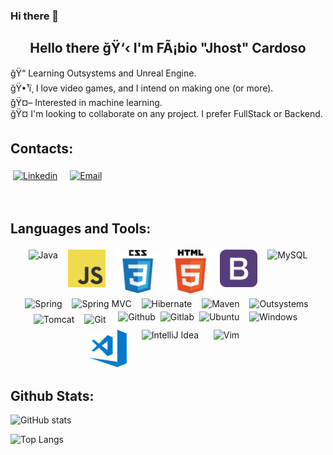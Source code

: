 ### Hi there 👋

<!--
**jhost94/jhost94** is a ✨ _special_ ✨ repository because its `README.md` (this file) appears on your GitHub profile.

Here are some ideas to get you started:

- 🔭 I’m currently working on ...
- 🌱 I’m currently learning ...
- 👯 I’m looking to collaborate on ...
- 🤔 I’m looking for help with ...
- 💬 Ask me about ...
- 📫 How to reach me: ...
- 😄 Pronouns: ...
- ⚡ Fun fact: ...
-->
<h2 align="center">Hello there ğŸ‘‹ I'm FÃ¡bio "Jhost" Cardoso</h2>

ğŸ“ Learning Outsystems and Unreal Engine.<br>
ğŸ•¹ï¸ I love video games, and I intend on making one (or more).<br>
ğŸ¤– Interested in machine learning. <br>
ğŸ¤ I'm looking to collaborate on any project. I prefer FullStack or Backend.<br>

## Contacts:

 <a href="https://www.linkedin.com/in/jhost94/" target="_blank" rel="noopener noreferrer"> <img src="https://image.flaticon.com/icons/png/512/174/174857.png" alt="Linkedin" height="50" style="vertical-align:top; margin:4px;"></a>
 &nbsp;
 <a href="mailto: jhost94@gmail.com" target="_blank" rel="noopener noreferrer"> <img src="https://www.freepnglogos.com/uploads/logo-gmail-png/logo-gmail-png-gmail-icon-download-png-and-vector-1.png" alt="Email" height="50" width="50" style="vertical-align:top; margin:4px;"></a>


<br />

## Languages and Tools:
<p align="center">
  <img src="https://images.vexels.com/media/users/3/166401/isolated/preview/b82aa7ac3f736dd78570dd3fa3fa9e24-java-programming-language-icon-by-vexels.png" alt="Java" height="70" style="vertical-align:top; margin:4px">&nbsp;
  <img src="https://raw.githubusercontent.com/github/explore/80688e429a7d4ef2fca1e82350fe8e3517d3494d/topics/javascript/javascript.png" alt="Javascript" height="60" width="60" style="vertical-align:top; margin:4px">&nbsp; 
  <img src="https://raw.githubusercontent.com/github/explore/80688e429a7d4ef2fca1e82350fe8e3517d3494d/topics/css/css.png" alt="CSS" height="70" style="vertical-align:top; margin:4px">&nbsp;
<img src="https://raw.githubusercontent.com/github/explore/80688e429a7d4ef2fca1e82350fe8e3517d3494d/topics/html/html.png" alt="HTML" height="70" style="vertical-align:top; margin:4px">
  <img src="https://raw.githubusercontent.com/github/explore/80688e429a7d4ef2fca1e82350fe8e3517d3494d/topics/bootstrap/bootstrap.png" alt="Bootstrap" height="60" width="60" style="vertical-align:top; margin:4px">&nbsp;
<img src="https://cdn.app.compendium.com/uploads/user/e7c690e8-6ff9-102a-ac6d-e4aebca50425/ee090372-8a63-44d7-b163-306184b9d293/File/cde43891991f76a5e7df17ac6d373aff/mysql_logo_png_transparent.png" alt="MySQL" height="70" style="vertical-align:top; margin:4px">
 <img src="https://img.icons8.com/color/452/spring-logo.png" alt="Spring" height="70" style="vertical-align:top; margin:4px">&nbsp;
  <img src="https://camo.githubusercontent.com/9c8eef80636ac8a6f3846c326175ff2508a8ec7f907f9a8e11b8e7c7258e8cac/68747470733a2f2f737461636b6a6176612e636f6d2f77702d636f6e74656e742f75706c6f6164732f323031372f31322f737072696e672d6d76632d6c6f676f2e706e67" alt="Spring MVC" height="70" style="vertical-align:top; margin:4px">&nbsp;
 <img src="https://camo.githubusercontent.com/a547a9be8687828a35d15bb1f24de53c1bec7a0808428472c96fedaa776680ec/68747470733a2f2f63646e2e737667706f726e2e636f6d2f6c6f676f732f68696265726e6174652e737667" alt="Hibernate" height="70" style="vertical-align:top; margin:4px">&nbsp;
 <img src="https://camo.githubusercontent.com/7796328320963bd679c3bd819cfb5c6a797ace9fe989741b04a6bb34ba1692fd/68747470733a2f2f63646e2e737667706f726e2e636f6d2f6c6f676f732f6170616368652e737667" alt="Maven" height="60" width="60" style="vertical-align:top; margin:4px">&nbsp;
 <img src="https://cdn.dribbble.com/users/1169868/avatars/normal/e546fafff6f48ae43bdbc25ab2460fcb.png?1475594720" alt="Outsystems" height="60" width="60" style="vertical-align:top; margin:4px">&nbsp;
 <img src="https://upload.wikimedia.org/wikipedia/commons/thumb/7/7b/Tomcat-logo.svg/1280px-Tomcat-logo.svg.png" alt="Tomcat" height="60" style="vertical-align:top; margin:4px">&nbsp;
<img src="https://i.pinimg.com/originals/6b/a5/e8/6ba5e8c2a205b64cbfdf5b25bd9e4c22.png" alt="Git" height="80" width="80" style="vertical-align:top; margin:4px">&nbsp; &nbsp;
<img src="https://i.ibb.co/WWKrXww/github-removebg-preview.png" alt="Github" height="70" style="vertical-align:top;">&nbsp;
<img src="https://i.ibb.co/kKQnPPb/gitlab-removebg-preview.png" alt="Gitlab" height="70" style="vertical-align:top;">&nbsp;
 <img src="https://www.unixmen.com/wp-content/uploads/2014/03/ubuntu-logo.png" alt="Ubuntu" height="60" style="vertical-align:top;">&nbsp; &nbsp;
<img src="https://seeklogo.com/images/W/windows-10-icon-logo-5BC5C69712-seeklogo.com.png" alt="Windows" height="60" style="vertical-align:top;">&nbsp; &nbsp;
<img src="https://raw.githubusercontent.com/github/explore/80688e429a7d4ef2fca1e82350fe8e3517d3494d/topics/visual-studio-code/visual-studio-code.png" alt="VS Code" height="60" width="60" style="vertical-align:top; margin:4px">&nbsp; &nbsp;
<img src="https://camo.githubusercontent.com/042d62bcea43528c29c61659fc61de87e320a368926ac7bf7d6689feb009291d/68747470733a2f2f63646e2e737667706f726e2e636f6d2f6c6f676f732f696e74656c6c696a2d696465612e737667" alt="IntelliJ Idea" height="60" width="60" style="vertical-align:top; margin:4px">&nbsp; &nbsp;
<img src="https://cdn.iconscout.com/icon/free/png-512/vim-283379.png" alt="Vim" height="60" style="vertical-align:top; margin:4px">&nbsp; &nbsp;
<br />

## Github Stats:

![GitHub stats](https://github-readme-stats.vercel.app/api?username=jhost94&theme=tokyonight)

![Top Langs](https://github-readme-stats.vercel.app/api/top-langs/?username=jhost94&layout=compact&theme=tokyonight)

